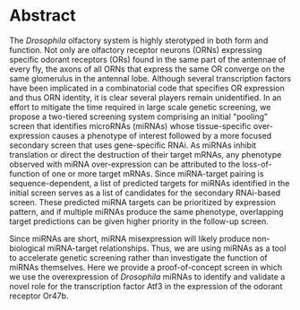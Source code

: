 # Abstract

The _Drosophila_ olfactory system is highly sterotyped in both form and function. Not only are olfactory receptor neurons (ORNs) expressing specific odorant receptors (ORs) found in the same part of the antennae of every fly, the axons of all ORNs that express the same OR converge on the same glomerulus in the antennal lobe. Although several transcription factors have been implicated in a combinatorial code that specifies OR expression and thus ORN identity, it is clear several players remain unidentified. In an effort to mitigate the time required in large scale genetic screening, we propose a two-tiered screening system comprising an initial "pooling" screen that identifies microRNAs (miRNAs) whose tissue-specific over-expression causes a phenotype of interest followed by a more focused secondary screen that uses gene-specific RNAi. As miRNAs inhibit translation or direct the destruction of their target mRNAs, any phenotype observed with miRNA over-expression can be attributed to the loss-of-function of one or more target mRNAs. Since miRNA-target pairing is sequence-dependent, a list of predicted targets for miRNAs identified in the initial screen serves as a list of candidates for the secondary RNAi-based screen. These predicted miRNA targets can be prioritized by expression pattern, and if multiple miRNAs produce the same phenotype, overlapping target predictions can be given higher priority in the follow-up screen.

Since miRNAs are short, miRNA misexpression will likely produce non-biological miRNA-target relationships. Thus, we are using miRNAs as a tool to accelerate genetic screening rather than investigate the function of miRNAs themselves. Here we provide a proof-of-concept screen in which we use the overexpression of *Drosophila* miRNAs to identify and validate a novel role for the transcription factor Atf3 in the expression of the odorant receptor Or47b.